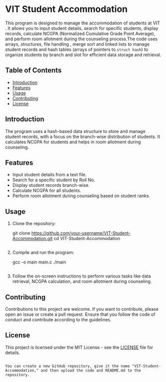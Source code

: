 # VIT Student Accommodation

This program is designed to manage the accommodation of students at VIT . It allows you to input student details, search for specific students, display records, calculate NCGPA (Normalized Cumulative Grade Point Average), and perform room allotment during the counseling process.The code uses arrays, structures, file handling , merge sort and linked lists to manage student records and hash tables (arrays of pointers to `struct hash`) to organize students by branch and slot for efficient data storage and retrieval.

## Table of Contents
- [Introduction](#introduction)
- [Features](#features)
- [Usage](#usage)
- [Contributing](#contributing)
- [License](#license)

## Introduction

The program uses a hash-based data structure to store and manage student records, with a focus on the branch-wise distribution of students. It calculates NCGPA for students and helps in room allotment during counseling.

## Features

- Input student details from a text file.
- Search for a specific student by Roll No.
- Display student records branch-wise.
- Calculate NCGPA for all students.
- Perform room allotment during counseling based on student ranks.

## Usage

1. Clone the repository:
   
   git clone https://github.com/your-username/VIT-Student-Accommodation.git
   cd VIT-Student-Accommodation
   ```

2. Compile and run the program:
   
   gcc -o main main.c
   ./main
   ```

3. Follow the on-screen instructions to perform various tasks like data retrieval, NCGPA calculation, and room allotment during counseling.

## Contributing

Contributions to this project are welcome. If you want to contribute, please open an issue or create a pull request. Ensure that you follow the code of conduct and contribute according to the guidelines.

## License

This project is licensed under the MIT License - see the [LICENSE](LICENSE) file for details.
```

You can create a new GitHub repository, give it the name "VIT-Student-Accommodation," and then upload the code and README.md to the repository.
